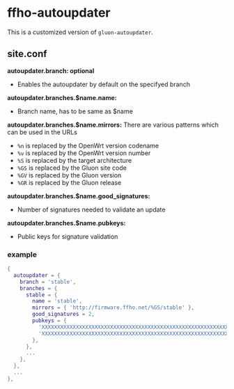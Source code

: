 ffho-autoupdater
================

This is a customized version of `gluon-autoupdater`.

site.conf
---------

**autoupdater.branch: optional**
- Enables the autoupdater by default on the specifyed branch

**autoupdater.branches.$name.name:**
- Branch name, has to be same as $name

**autoupdater.branches.$name.mirrors:**
There are various patterns which can be used in the URLs
- `%n` is replaced by the OpenWrt version codename
- `%v` is replaced by the OpenWrt version number
- `%S` is replaced by the target architecture
- `%GS` is replaced by the Gluon site code
- `%GV` is replaced by the Gluon version
- `%GR` is replaced by the Gluon release

**autoupdater.branches.$name.good_signatures:**
- Number of signatures needed to validate an update

**autoupdater.branches.$name.pubkeys:**
- Public keys for signature validation

### example
```lua
{
  autoupdater = {
    branch = 'stable',
    branches = {
      stable = {
        name = 'stable',
        mirrors = { 'http://firmware.ffho.net/%GS/stable' },
        good_signatures = 2,
        pubkeys = {
          'XXXXXXXXXXXXXXXXXXXXXXXXXXXXXXXXXXXXXXXXXXXXXXXXXXXXXXXXXXXXXXXX', -- Alice
          'XXXXXXXXXXXXXXXXXXXXXXXXXXXXXXXXXXXXXXXXXXXXXXXXXXXXXXXXXXXXXXXX', -- Bob
        },
      },
      ...
    },
  },
  ...
},
```
